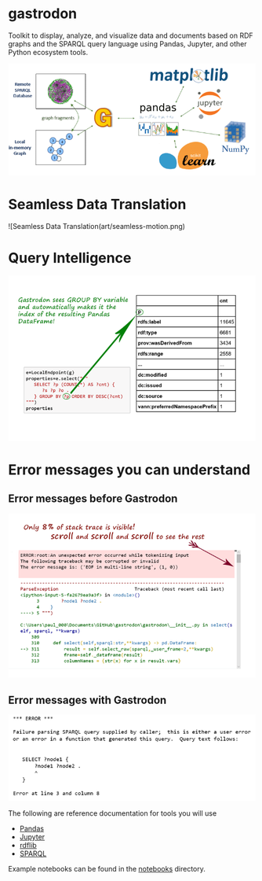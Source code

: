 # gastrodon

Toolkit to display,  analyze,  and visualize data and documents based on RDF graphs and the SPARQL query language using Pandas,  Jupyter, and other Python ecosystem tools.

![Gastrodon Links SPARQL to Pandas](art/logo-hero.png)

# Seamless Data Translation

![Seamless Data Translation(art/seamless-motion.png)

# Query Intelligence

![Query Intelligence](art/query-intelligence.png)

# Error messages you can understand
## Error messages before Gastrodon

![Awful Stack Trace](art/awful-stack-trace.png)
## Error messages with Gastrodon
![Good Error Message](art/good-error-message.png)

The following are reference documentation for tools you will use

* [Pandas](http://pandas.pydata.org/pandas-docs/stable/)
* [Jupyter](http://jupyter.org/index.html)
* [rdflib](https://github.com/RDFLib/rdflib#readme)
* [SPARQL](http://www.w3.org/TR/2013/REC-sparql11-query-20130321/#basicpatterns)

Example notebooks can be found in the [notebooks](notebooks) directory.
